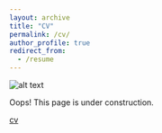 ```yaml
---
layout: archive
title: "CV"
permalink: /cv/
author_profile: true
redirect_from:
  - /resume
---
```


![alt text][construction]

Oops! This page is under construction.

[cv](cv/nethCV.pdf)

[construction]: http://rs364.pbsrc.com/albums/oo83/fruitsnax/pikachu/pikachu_under_construction.gif~c200

